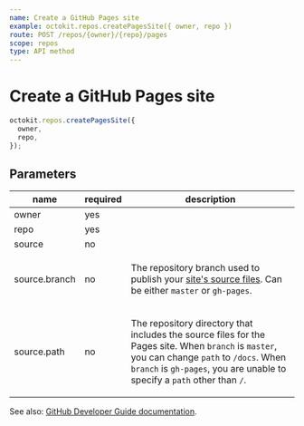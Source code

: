 ```yaml
---
name: Create a GitHub Pages site
example: octokit.repos.createPagesSite({ owner, repo })
route: POST /repos/{owner}/{repo}/pages
scope: repos
type: API method
---
```


# Create a GitHub Pages site

```js
octokit.repos.createPagesSite({
  owner,
  repo,
});
```

## Parameters

<table>
  <thead>
    <tr>
      <th>name</th>
      <th>required</th>
      <th>description</th>
    </tr>
  </thead>
  <tbody>
    <tr><td>owner</td><td>yes</td><td>

</td></tr>
<tr><td>repo</td><td>yes</td><td>

</td></tr>
<tr><td>source</td><td>no</td><td>

</td></tr>
<tr><td>source.branch</td><td>no</td><td>

The repository branch used to publish your [site's source files](https://help.github.com/articles/configuring-a-publishing-source-for-github-pages/). Can be either `master` or `gh-pages`.

</td></tr>
<tr><td>source.path</td><td>no</td><td>

The repository directory that includes the source files for the Pages site. When `branch` is `master`, you can change `path` to `/docs`. When `branch` is `gh-pages`, you are unable to specify a `path` other than `/`.

</td></tr>
  </tbody>
</table>

See also: [GitHub Developer Guide documentation](https://developer.github.com/v3/repos/pages/#create-a-github-pages-site).
